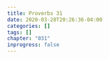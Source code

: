 ```yaml
---
title: Proverbs 31
date: 2020-03-28T20:26:36-04:00
categories: []
tags: []
chapter: "031"
inprogress: false
---
```


